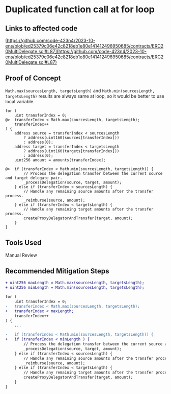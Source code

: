 # Duplicated function call at for loop

## Links to affected code

[https://github.com/code-423n4/2023-10-ens/blob/ed25379c06e42c8218eb1e80e141412496950685/contracts/ERC20MultiDelegate.sol#L87](https://github.com/code-423n4/2023-10-ens/blob/ed25379c06e42c8218eb1e80e141412496950685/contracts/ERC20MultiDelegate.sol#L87)

## Proof of Concept

`Math.max(sourcesLength, targetsLength)` and `Math.min(sourcesLength, targetsLength)` results are always same at loop, so it would be better to use local variable.

```solidity
for (
    uint transferIndex = 0;
@>  transferIndex < Math.max(sourcesLength, targetsLength);
    transferIndex++
) {
    address source = transferIndex < sourcesLength
        ? address(uint160(sources[transferIndex]))
        : address(0);
    address target = transferIndex < targetsLength
        ? address(uint160(targets[transferIndex]))
        : address(0);
    uint256 amount = amounts[transferIndex];

@>  if (transferIndex < Math.min(sourcesLength, targetsLength)) {
        // Process the delegation transfer between the current source and target delegate pair.
        _processDelegation(source, target, amount);
    } else if (transferIndex < sourcesLength) {
        // Handle any remaining source amounts after the transfer process.
        _reimburse(source, amount);
    } else if (transferIndex < targetsLength) {
        // Handle any remaining target amounts after the transfer process.
        createProxyDelegatorAndTransfer(target, amount);
    }
}
```

## Tools Used

Manual Review

## Recommended Mitigation Steps

```diff
+ uint256 maxLength = Math.max(sourcesLength, targetsLength);
+ uint256 minLength = Math.min(sourcesLength, targetsLength);

for (
    uint transferIndex = 0;
-   transferIndex < Math.max(sourcesLength, targetsLength);
+   transferIndex < maxLength;
    transferIndex++
) {
    ...

-   if (transferIndex < Math.min(sourcesLength, targetsLength)) {
+   if (transferIndex < minLength ) {
        // Process the delegation transfer between the current source and target delegate pair.
        _processDelegation(source, target, amount);
    } else if (transferIndex < sourcesLength) {
        // Handle any remaining source amounts after the transfer process.
        _reimburse(source, amount);
    } else if (transferIndex < targetsLength) {
        // Handle any remaining target amounts after the transfer process.
        createProxyDelegatorAndTransfer(target, amount);
    }
}
```